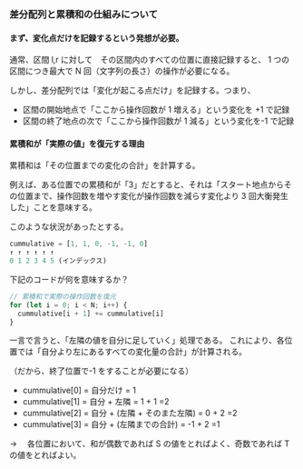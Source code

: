 ### 差分配列と累積和の仕組みについて

#### まず、変化点だけを記録するという発想が必要。

通常、区間 l,r に対して　その区間内のすべての位置に直接記録すると、
1 つの区間につき最大で N 回（文字列の長さ）の操作が必要になる。

しかし、差分配列では「変化が起こる点だけ」を記録する。つまり、

- 区間の開始地点で「ここから操作回数が 1 増える」という変化を +1 で記録
- 区間の終了地点の次で「ここから操作回数が 1 減る」という変化を-1 で記録

#### 累積和が「実際の値」を復元する理由

累積和は「その位置までの変化の合計」を計算する。

例えば、ある位置での累積和が「3」だとすると、それは「スタート地点からその位置まで、操作回数を増やす変化が操作回数を減らす変化より 3 回大衡発生した」ことを意味する。

このような状況があったとする。

```typescript
cummulative = [1, 1, 0, -1, -1, 0]
↑ ↑ ↑ ↑ ↑ ↑
0 1 2 3 4 5 (インデックス)
```

下記のコードが何を意味するか？

```ts
// 累積和で実際の操作回数を復元
for (let i = 0; i < N; i++) {
  cummulative[i + 1] += cummulative[i]
}
```

一言で言うと、「左隣の値を自分に足していく」処理である。
これにより、各位置では「自分より左にあるすべての変化量の合計」が計算される。

（だから、終了位置で-1 をすることが必要になる）

- cummulative[0] = 自分だけ = 1
- cummulative[1] = 自分 + 左隣 = 1 + 1 =2
- cummulative[2] = 自分 + (左隣 + そのまた左隣) = 0 + 2 =2
- cummulative[3] = 自分 + (左隣までの合計) = -1 + 2 =1

→ 　各位置において、和が偶数であれば S の値をとればよく、奇数であれば T の値をとればよい。
